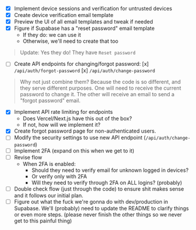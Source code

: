 - [x] Implement device sessions and verification for untrusted devices
- [x] Create device verification email template
- [x] Preview the UI of all email templates and tweak if needed
- [x] Figure if Supabase has a "reset password" email template
    - If they do: we can use it
    - Otherwise, we'll need to create that too

> Update: Yes they do! They have `Reset password`

- [ ] Create API endpoints for changing/forgot password:
    [x] `/api/auth/forgot-password`
    [x] `/api/auth/change-password`

> Why not just combine them? Because the code is so different, and they serve different purposes. One will need to receive the current password to change it. The other will receive an email to send a "forgot password" email.

- [x] Implement API rate limiting for endpoints
    - Does Vercel/Next.js have this out of the box?
    - If not, how will we implement it?
- [x] Create forgot password page for non-authenticated users.
- [ ] Modify the security settings to use new API endpoint (`/api/auth/change-password`)
- [ ] Implement 2FA (expand on this when we get to it)
- [ ] Revise flow
    - When 2FA is enabled:
        - Should they need to verify email for unknown logged in devices?
        - Or verify only with 2FA
        - Will they need to verify through 2FA on ALL logins? (probably)
- [ ] Double check flow (just through the code) to ensure shit makes sense and it follows our initial plan.
- [ ] Figure out what the fuck we're gonna do with dev/production in Supabase. We'll (probably) need to update the README to clarify things or even more steps. (please never finish the other things so we never get to this painful thing)